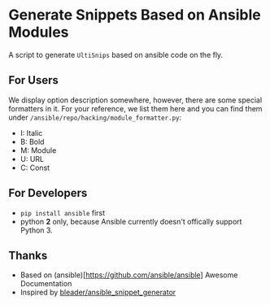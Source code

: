 Generate Snippets Based on Ansible Modules
==========================================

A script to generate `UltiSnips` based on ansible code on the fly.

For Users
---------
We display option description somewhere, however, there are some special formatters in it.
For your reference, we list them here and you can find them under `/ansible/repo/hacking/module_formatter.py`:

  * I: Italic
  * B: Bold
  * M: Module
  * U: URL
  * C: Const

For Developers
--------------
* `pip install ansible` first
* python **2** only, because Ansible currently doesn't offically support Python 3.

Thanks
------
* Based on (ansible)[https://github.com/ansible/ansible] Awesome Documentation
* Inspired by [bleader/ansible_snippet_generator](https://github.com/bleader/ansible_snippet_generator)
